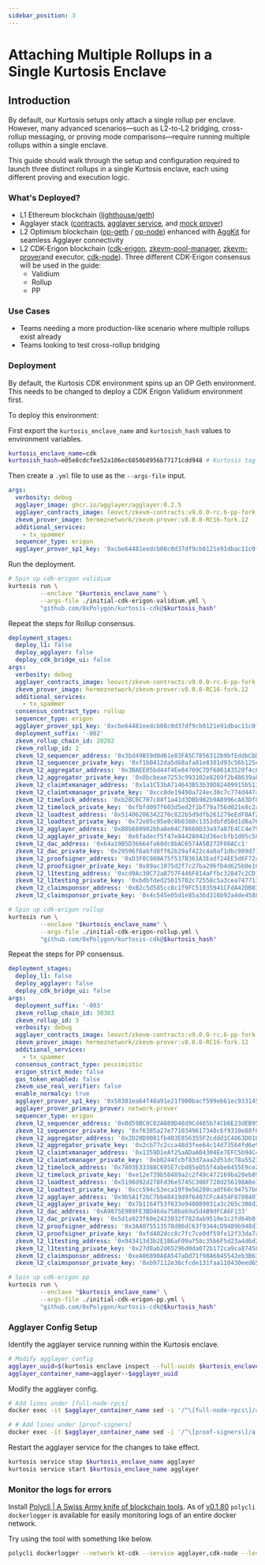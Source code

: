 ```yaml
---
sidebar_position: 3
---
```


# Attaching Multiple Rollups in a Single Kurtosis Enclave

## Introduction

By default, our Kurtosis setups only attach a single rollup per enclave. However, many advanced scenarios—such as L2-to-L2 bridging, cross-rollup messaging, or proving mode comparisons—require running multiple rollups within a single enclave.

This guide should walk through the setup and configuration required to launch three distinct rollups in a single Kurtosis enclave, each using different proving and execution logic.

### What's Deployed?

- L1 Ethereum blockchain ([lighthouse/geth](https://github.com/ethpandaops/ethereum-package))
- Agglayer stack ([contracts](https://github.com/agglayer/agglayer-contracts), [agglayer service](https://github.com/agglayer/agglayer), and [mock prover](https://github.com/agglayer/provers))
- L2 Optimism blockchain ([op-geth](https://github.com/ethereum-optimism/op-geth) / [op-node](https://github.com/ethereum-optimism/optimism/tree/develop/op-node)) enhanced with [AggKit](https://github.com/agglayer/aggkit) for seamless Agglayer connectivity
- L2 CDK-Erigon blockchain ([cdk-erigon](https://github.com/0xPolygonHermez/cdk-erigon), [zkevm-pool-manager](https://github.com/0xPolygon/zkevm-pool-manager), [zkevm-prover](https://github.com/0xPolygonHermez/zkevm-prover)and executor, [cdk-node](https://github.com/0xPolygon/cdk)). Three different CDK-Erigon consensus will be used in the guide:
  - Validium
  - Rollup
  - PP

### Use Cases

- Teams needing a more production-like scenario where multiple rollups exist already
- Teams looking to test cross-rollup bridging

### Deployment

By default, the Kurtosis CDK environment spins up an OP Geth environment. This needs to be changed to deploy a CDK Erigon Validium environment first.

To deploy this environment:

First export the `kurtosis_enclave_name` and `kurtosish_hash` values to environment variables.

```bash
kurtosis_enclave_name=cdk
kurtosish_hash=e05e8cdcfee52a106ec6850b8956b77171cdd948 # Kurtosis tag v0.3.4 + v9.0.0-rc.2-pp contracts + CDK-Erigon Validium by default
```

Then create a `.yml` file to use as the `--args-file` input.

```yaml title="initial-cdk-erigon-validium.yml"
args:
  verbosity: debug
  agglayer_image: ghcr.io/agglayer/agglayer:0.2.5
  agglayer_contracts_image: leovct/zkevm-contracts:v9.0.0-rc.6-pp-fork.12
  zkevm_prover_image: hermeznetwork/zkevm-prover:v8.0.0-RC16-fork.12
  additional_services:
    - tx_spammer
  sequencer_type: erigon
  agglayer_prover_sp1_key: '0xcbe64481eedcb08c0d37df9cb0121e91dbac11c0f015fbe2bedb7875c020778d' # Dummy key for mock prover.
```

Run the deployment.

```bash
# Spin up cdk-erigon validium
kurtosis run \
         --enclave "$kurtosis_enclave_name" \
         --args-file ./initial-cdk-erigon-validium.yml \
         "github.com/0xPolygon/kurtosis-cdk@$kurtosis_hash"
```

Repeat the steps for Rollup consensus.

```yaml title="initial-cdk-erigon-rollup.yml"
deployment_stages:
  deploy_l1: false
  deploy_agglayer: false
  deploy_cdk_bridge_ui: false
args:
  verbosity: debug
  agglayer_contracts_image: leovct/zkevm-contracts:v9.0.0-rc.6-pp-fork.12
  zkevm_prover_image: hermeznetwork/zkevm-prover:v8.0.0-RC16-fork.12
  additional_services:
    - tx_spammer
  consensus_contract_type: rollup
  sequencer_type: erigon
  agglayer_prover_sp1_key: '0xcbe64481eedcb08c0d37df9cb0121e91dbac11c0f015fbe2bedb7875c020778d' # Dummy key for mock prover.
  deployment_suffix: '-002'
  zkevm_rollup_chain_id: 20202
  zkevm_rollup_id: 2
  zkevm_l2_sequencer_address: '0x3bd49B59d0d61e83FA5C7856312b9bfEddbCbDA8'
  zkevm_l2_sequencer_private_key: '0xf1b0412da5d68afa81e8301d93c56b125ee764e2fab4e919afb81ae14babc5e3'
  zkevm_l2_aggregator_address: '0x3BAEE05bd44f4Ee84709C7Df6861A3528f4c8286'
  zkevm_l2_aggregator_private_key: '0x8bcbeae7253c993102e8269f2b48639a832095e0a0235b609472b7b9286290b9'
  zkevm_l2_claimtxmanager_address: '0x1a1C53bA714643B53b39D82409915b513349a1ff'
  zkevm_l2_claimtxmanager_private_key: '0xcc8de19498a724ec38c7c774d447a51e629ee947ec360f16913ab3000f5ad676'
  zkevm_l2_timelock_address: '0xb2BCBC707c88f1a41d3DBb982b9A8996cA83Df82'
  zkevm_l2_timelock_private_key: '0xfbfd097f603d5ed2f1bf79a756d021e8c2a1771bb13ea42a36f534ac731739d3'
  zkevm_l2_loadtest_address: '0x51406206342270c822b5d9dfb261279eEdF0Af20'
  zkevm_l2_loadtest_private_key: '0x72e05c95e8c0b0380c1353dbfd50d1d8a762861ac008b8c270963f81abf4304c'
  zkevm_l2_agglayer_address: '0xB8b680902bba8e04C78660D33a97a87E4CC4e797'
  zkevm_l2_agglayer_private_key: '0x6fadecf5f47e84428042d36ecbfb1d05c587d658cb0d66e10151561e74340e81'
  zkevm_l2_dac_address: '0x64a19B5D36664fa68dc8bAC6574A5B272F08ACc1'
  zkevm_l2_dac_private_key: '0x29506f6abfd8ff62b29af422c4a0af1dbc989d7154220da916e565c8cc04ce47'
  zkevm_l2_proofsigner_address: '0xD3F0C080A75f537B361A3Eadf24EE5d6F72a15B3'
  zkevm_l2_proofsigner_private_key: '0x89ac1075d2f7c27ba296fb4d625b0e10f272f8f7fa96320f7f0832a41b18e54b'
  zkevm_l2_l1testing_address: '0xcd9Ac30C72a8757F446F814aFfbc32847c2CD17D'
  zkevm_l2_l1testing_private_key: '0xbdbfded25015702c72558c5a3cea747713734d3535fe832b4cd4f1bb882977ea'
  zkevm_l2_claimsponsor_address: '0xB2c5d585cc8c1f9FC51035941CFdA42DB83E9886'
  zkevm_l2_claimsponsor_private_key: '0x4c545e05d1e85a36d316b92a4de4588c60fe3c5dbb2c235306d1ce4e439b751a'
```

```bash
# Spin up cdk-erigon rollup
kurtosis run \
         --enclave "$kurtosis_enclave_name" \
         --args-file ./initial-cdk-erigon-rollup.yml \
         "github.com/0xPolygon/kurtosis-cdk@$kurtosis_hash"
```

Repeat the steps for PP consensus.

```yaml title="initial-cdk-erigon-pp.yml"
deployment_stages:
  deploy_l1: false
  deploy_agglayer: false
  deploy_cdk_bridge_ui: false
args:
  deployment_suffix: '-003'
  zkevm_rollup_chain_id: 30303
  zkevm_rollup_id: 3
  verbosity: debug
  agglayer_contracts_image: leovct/zkevm-contracts:v9.0.0-rc.6-pp-fork.12
  zkevm_prover_image: hermeznetwork/zkevm-prover:v8.0.0-RC16-fork.12
  additional_services:
    - tx_spammer
  consensus_contract_type: pessimistic
  erigon_strict_mode: false
  gas_token_enabled: false
  zkevm_use_real_verifier: false
  enable_normalcy: true
  agglayer_prover_sp1_key: '0x58301ea64f48a91e21f900bacf599eb61ec9331455db34f9b4279d5c652f368f'
  agglayer_prover_primary_prover: network-prover
  sequencer_type: erigon
  zkevm_l2_sequencer_address: '0x0d59BC8C02A089D48d9Cd465b74Cb6E23dEB950D'
  zkevm_l2_sequencer_private_key: '0xf6385a27e7710349617340c6f9310e88f0aad10d01646a9bb204177431babcd8'
  zkevm_l2_aggregator_address: '0x2D20D9081fb403E856355F2cddd1C4863D0109cb'
  zkevm_l2_aggregator_private_key: '0x2cb77c2cca48d3fee64c14d73564fd6e90676a4f6da6545681e10c8b9b22fce2'
  zkevm_l2_claimtxmanager_address: '0x1359D1eAf25aADaA04304Ee7EFC5b94C43e0e1D5'
  zkevm_l2_claimtxmanager_private_key: '0xb0244fcbf83d7aaa2d51dc78a55233058af31797a974d25f724de041f3484418'
  zkevm_l2_timelock_address: '0x7803E33388C695E7cbd85eD55f4abe6455E9ce2e'
  zkevm_l2_timelock_private_key: '0xe12e739b58489a2c2f49c472169ba20eb89d039e71f04d5342ab645dc3fb6540'
  zkevm_l2_loadtest_address: '0x5198d92d278Fd36e5745C308F728d256198A0e3d'
  zkevm_l2_loadtest_private_key: '0xcc594c53eca19f9e56200cadf60c94757b0bdee1fc4bc73552ba879d51fd82b3'
  zkevm_l2_agglayer_address: '0x9b5A1f2bC7bb48419d9f6407CFcA454F87884072'
  zkevm_l2_agglayer_private_key: '0x7b1164f53f633e940089031a3c265c308d2bcf4756bc8dcf9046bf00e21ec3b1'
  zkevm_l2_dac_address: '0xA9875E9B9FE3BD46da758ba69a5d4B9dFCA6F133'
  zkevm_l2_dac_private_key: '0x5d1a923f60e2423932f782dab9510e1c2fd64b0f29b0893978864191ecdd6f4f'
  zkevm_l2_proofsigner_address: '0x3AA075513578d86dC63f9344cD9489b948d7686a'
  zkevm_l2_proofsigner_private_key: '0xfd402dcc8c7fc7ce0df59fe12f33da7ac2ed760a619188ff16974fde16f9b00e'
  zkevm_l2_l1testing_address: '0x943413d3b2E1B6aF09a758c35b6F5d23a4d6d262'
  zkevm_l2_l1testing_private_key: '0x27d8ab2d65296d0da072b172ca9ca874583f9930adb6ac3222fd9494ae7c7f0d'
  zkevm_l2_claimsponsor_address: '0xeA06890A8A547aDd71f98A6845542eb3B63C2862'
  zkevm_l2_claimsponsor_private_key: '0xb97112e36cfcde131faa110430eed6593b75406e5d6991d8db3ed0f492a73b6f'
```

```bash
# Spin up cdk-erigon pp
kurtosis run \
         --enclave "$kurtosis_enclave_name" \
         --args-file ./initial-cdk-erigon-pp.yml \
         "github.com/0xPolygon/kurtosis-cdk@$kurtosis_hash"
```

### Agglayer Config Setup

Identify the agglayer service running within the Kurtosis enclave.

```bash
# Modify agglayer config
agglayer_uuid=$(kurtosis enclave inspect --full-uuids $kurtosis_enclave_name | grep -E "^[0-9a-f]{32}[[:space:]]+agglayer([[:space:]]+|$)" | awk '{print $1}')
agglayer_container_name=agglayer--$agglayer_uuid
```

Modify the agglayer config.

```bash
# Add lines under [full-node-rpcs]
docker exec -it $agglayer_container_name sed -i '/^\[full-node-rpcs\]/a # RPC of the second rollup node\n2 = "http://cdk-erigon-rpc-002:8123"' /etc/zkevm/agglayer-config.toml

# # Add lines under [proof-signers]
docker exec -it $agglayer_container_name sed -i '/^\[proof-signers\]/a # Sequencer address for second rollup\n2 = "0x3bd49B59d0d61e83FA5C7856312b9bfEddbCbDA8"' /etc/zkevm/agglayer-config.toml
```

Restart the agglayer service for the changes to take effect.

```bash
kurtosis service stop $kurtosis_enclave_name agglayer
kurtosis service start $kurtosis_enclave_name agglayer
```

### Monitor the logs for errors

Install [Polycli | A Swiss Army knife of blockchain tools](https://github.com/0xPolygon/polygon-cli/releases).
As of [v0.1.80](https://github.com/0xPolygon/polygon-cli/releases/tag/v0.1.80) `polycli dockerlogger` is available for easily monitoring logs of an entire docker network.

Try using the tool with something like below.

```bash
polycli dockerlogger --network kt-cdk --service agglayer,cdk-node --levels error,warn
```
